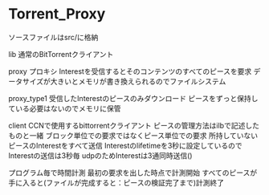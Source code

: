 # Torrent_Proxy

ソースファイルはsrc/に格納

lib 通常のBitTorrentクライアント

proxy プロキシ Interestを受信するとそのコンテンツのすべてのピースを要求 データサイズが大きいとメモリが書き換えられるのでファイルシステム

proxy_type1 受信したInterestのピースのみダウンロード ピースをずっと保持している必要はないのでメモリに保管

client CCNで使用するbittorrentクライアント ピースの管理方法はilbで記述したものと一緒 ブロック単位での要求ではなくピース単位での要求 所持していないピースのInterestをすべて送信 
Interestのlifetimeを3秒に設定しているのでInterestの送信は3秒毎 udpのためInterestは3通同時送信()

プログラム毎で時間計測 最初の要求を出した時点で計測開始 すべてのピースが手に入ると(ファイルが完成すると：ピースの検証完了まで)計測終了
